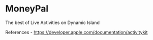 # MoneyPal
The best of Live Activities on Dynamic Island


References - 
https://developer.apple.com/documentation/activitykit
